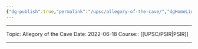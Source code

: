 ```yaml
---
{"dg-publish":true,"permalink":"/upsc/allegory-of-the-cave/","dgHomeLink":true,"dgPassFrontmatter":false}
---
```


----
Topic: Allegory of the Cave
Date: 2022-06-18
Course:: [[UPSC/PSIR|PSIR]]

----



